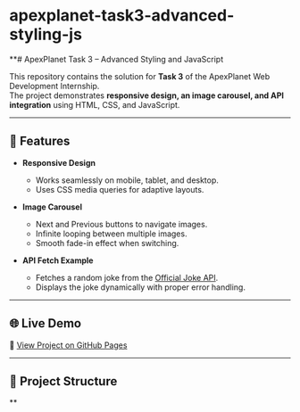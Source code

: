 # apexplanet-task3-advanced-styling-js
**# ApexPlanet Task 3 – Advanced Styling and JavaScript

This repository contains the solution for **Task 3** of the ApexPlanet Web Development Internship.  
The project demonstrates **responsive design, an image carousel, and API integration** using HTML, CSS, and JavaScript.

---

## 🚀 Features

- **Responsive Design**  
  - Works seamlessly on mobile, tablet, and desktop.  
  - Uses CSS media queries for adaptive layouts.

- **Image Carousel**  
  - Next and Previous buttons to navigate images.  
  - Infinite looping between multiple images.  
  - Smooth fade-in effect when switching.

- **API Fetch Example**  
  - Fetches a random joke from the [Official Joke API](https://official-joke-api.appspot.com/).  
  - Displays the joke dynamically with proper error handling.

---

## 🌐 Live Demo

🔗 [View Project on GitHub Pages](https://janvi23shinde.github.io/apexplanet-task3-advanced-styling-js/)

---

## 📂 Project Structure

**
